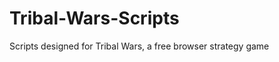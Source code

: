 Tribal-Wars-Scripts
===================

Scripts designed for Tribal Wars, a free browser strategy game

